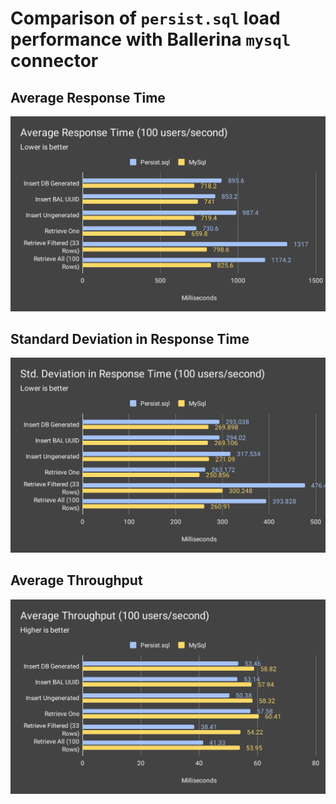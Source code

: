 # Comparison of `persist.sql` load performance with Ballerina `mysql` connector

## Average Response Time

![Average Response Time Chart](./results/comparisons/Average%20Response%20Time%20(100%20users_second).svg)

## Standard Deviation in Response Time

![Std. Deviation in Response Time Chart](./results/comparisons/Std.%20Deviation%20in%20Response%20Time%20(100%20users_second).svg)

## Average Throughput

![Average Throughput Chart](./results/comparisons/Average%20Throughput%20(100%20users_second).svg)